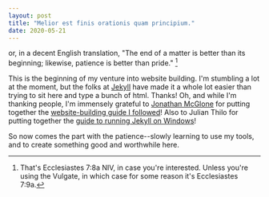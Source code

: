 ```yaml
---
layout: post
title: "Melior est finis orationis quam principium."
date: 2020-05-21
---
```


or, in a decent English translation, "The end of a matter is better than its beginning; likewise, patience is better than pride." [^1]

This is the beginning of my venture into website building. I'm stumbling a lot at the moment, but the folks at [Jekyll](http://jekyllrb.com) have made it a whole lot easier than trying to sit here and type a bunch of html. Thanks! Oh, and while I'm thanking people, I'm immensely grateful to [Jonathan McGlone](jmcglone.com) for putting together the [website-building guide I followed](http://jmcglone.com/guides/github-pages/)! Also to Julian Thilo for putting together the [guide to running Jekyll on Windows](https://jekyll-windows.juthilo.com/)!

So now comes the part with the patience--slowly learning to use my tools, and to create something good and worthwhile here.


[^1]: That's Ecclesiastes 7:8a NIV, in case you're interested. Unless you're using the Vulgate, in which case for some reason it's Ecclesiastes 7:9a.
